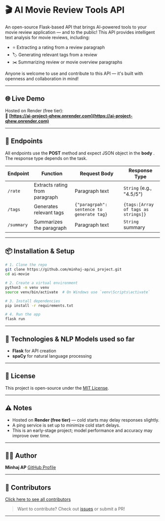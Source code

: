 # 🎬 AI Movie Review Tools API

An open-source Flask-based API that brings AI-powered tools to your movie review application — and to the public! This API provides intelligent text analysis for movie reviews, including:

- ⭐ Extracting a rating from a review paragraph
- 🏷️ Generating relevant tags from a review
- ✂️ Summarizing review or movie overview paragraphs

Anyone is welcome to use and contribute to this API — it's built with openness and collaboration in mind!

---

## 🌐 Live Demo

Hosted on Render (free tier):  
🔗 **[https://ai-project-qhew.onrender.com](https://ai-project-qhew.onrender.com)**

---

## 🚀 Endpoints

All endpoints use the **POST** method and expect JSON object in the **body** . The response type depends on the task.

| Endpoint   | Function                       | Request Body                              | Response Type                      |
| ---------- | ------------------------------ | ----------------------------------------- | ---------------------------------- |
| `/rate`    | Extracts rating from paragraph | Paragraph text                            | `String` (e.g., "4.5/5")           |
| `/tags`    | Generates relevant tags        | `{"paragrpah": sentence to generate tag}` | `{tags:[Array of tags as strings]}` |
| `/summary` | Summarizes the paragraph       | Paragraph text                            | `String` summary                   |

---

## 📦 Installation & Setup

```bash
# 1. Clone the repo
git clone https://github.com/minhaj-ap/ai_project.git
cd ai-movie

# 2. Create a virtual environment
python3 -m venv venv
source venv/bin/activate  # On Windows use `venv\Scripts\activate`

# 3. Install dependencies
pip install -r requirements.txt

# 4. Run the app
flask run
```

---

## 🧠 Technologies & NLP Models used so far

- **Flask** for API creation
- **spaCy** for natural language processing

---

## 📄 License

This project is open-source under the [MIT License](LICENSE).

---

## ⚠️ Notes

- Hosted on **Render (free tier)** — cold starts may delay responses slightly.
- A ping service is set up to minimize cold start delays.
- This is an early-stage project; model performance and accuracy may improve over time.

---

## 👨‍💻 Author

**Minhaj AP**
[GitHub Profile](https://github.com/minhaj-ap)

---

## 🤝 Contributors

[Click here to see all contributors](https://github.com/minhaj-ap/ai_project/graphs/contributors)

> Want to contribute? Check out [issues](https://github.com/minhaj-ap/ai_project/issues) or submit a PR!

---
